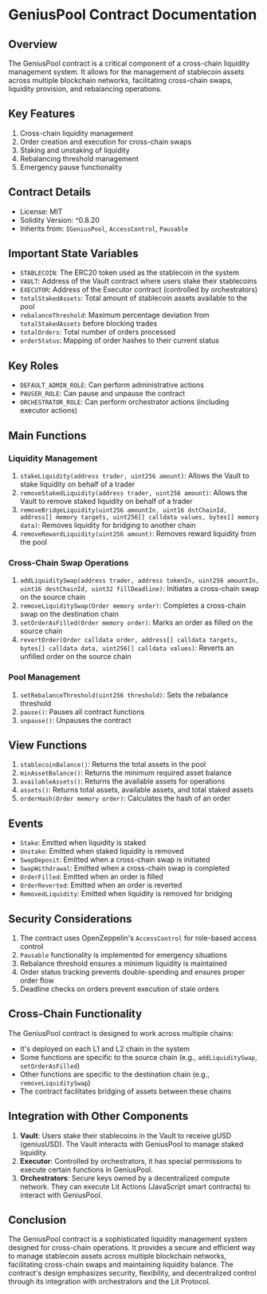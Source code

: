 # GeniusPool Contract Documentation

## Overview

The GeniusPool contract is a critical component of a cross-chain liquidity management system. It allows for the management of stablecoin assets across multiple blockchain networks, facilitating cross-chain swaps, liquidity provision, and rebalancing operations.

## Key Features

1. Cross-chain liquidity management
2. Order creation and execution for cross-chain swaps
3. Staking and unstaking of liquidity
4. Rebalancing threshold management
5. Emergency pause functionality

## Contract Details

- License: MIT
- Solidity Version: ^0.8.20
- Inherits from: `IGeniusPool`, `AccessControl`, `Pausable`

## Important State Variables

- `STABLECOIN`: The ERC20 token used as the stablecoin in the system
- `VAULT`: Address of the Vault contract where users stake their stablecoins
- `EXECUTOR`: Address of the Executor contract (controlled by orchestrators)
- `totalStakedAssets`: Total amount of stablecoin assets available to the pool
- `rebalanceThreshold`: Maximum percentage deviation from `totalStakedAssets` before blocking trades
- `totalOrders`: Total number of orders processed
- `orderStatus`: Mapping of order hashes to their current status

## Key Roles

- `DEFAULT_ADMIN_ROLE`: Can perform administrative actions
- `PAUSER_ROLE`: Can pause and unpause the contract
- `ORCHESTRATOR_ROLE`: Can perform orchestrator actions (including executor actions)

## Main Functions

### Liquidity Management

1. `stakeLiquidity(address trader, uint256 amount)`: Allows the Vault to stake liquidity on behalf of a trader
2. `removeStakedLiquidity(address trader, uint256 amount)`: Allows the Vault to remove staked liquidity on behalf of a trader
3. `removeBridgeLiquidity(uint256 amountIn, uint16 dstChainId, address[] memory targets, uint256[] calldata values, bytes[] memory data)`: Removes liquidity for bridging to another chain
4. `removeRewardLiquidity(uint256 amount)`: Removes reward liquidity from the pool

### Cross-Chain Swap Operations

1. `addLiquiditySwap(address trader, address tokenIn, uint256 amountIn, uint16 destChainId, uint32 fillDeadline)`: Initiates a cross-chain swap on the source chain
2. `removeLiquiditySwap(Order memory order)`: Completes a cross-chain swap on the destination chain
3. `setOrderAsFilled(Order memory order)`: Marks an order as filled on the source chain
4. `revertOrder(Order calldata order, address[] calldata targets, bytes[] calldata data, uint256[] calldata values)`: Reverts an unfilled order on the source chain

### Pool Management

1. `setRebalanceThreshold(uint256 threshold)`: Sets the rebalance threshold
2. `pause()`: Pauses all contract functions
3. `unpause()`: Unpauses the contract

## View Functions

1. `stablecoinBalance()`: Returns the total assets in the pool
2. `minAssetBalance()`: Returns the minimum required asset balance
3. `availableAssets()`: Returns the available assets for operations
4. `assets()`: Returns total assets, available assets, and total staked assets
5. `orderHash(Order memory order)`: Calculates the hash of an order

## Events

- `Stake`: Emitted when liquidity is staked
- `Unstake`: Emitted when staked liquidity is removed
- `SwapDeposit`: Emitted when a cross-chain swap is initiated
- `SwapWithdrawal`: Emitted when a cross-chain swap is completed
- `OrderFilled`: Emitted when an order is filled
- `OrderReverted`: Emitted when an order is reverted
- `RemovedLiquidity`: Emitted when liquidity is removed for bridging

## Security Considerations

1. The contract uses OpenZeppelin's `AccessControl` for role-based access control
2. `Pausable` functionality is implemented for emergency situations
3. Rebalance threshold ensures a minimum liquidity is maintained
4. Order status tracking prevents double-spending and ensures proper order flow
5. Deadline checks on orders prevent execution of stale orders

## Cross-Chain Functionality

The GeniusPool contract is designed to work across multiple chains:

- It's deployed on each L1 and L2 chain in the system
- Some functions are specific to the source chain (e.g., `addLiquiditySwap`, `setOrderAsFilled`)
- Other functions are specific to the destination chain (e.g., `removeLiquiditySwap`)
- The contract facilitates bridging of assets between these chains

## Integration with Other Components

1. **Vault**: Users stake their stablecoins in the Vault to receive gUSD (geniusUSD). The Vault interacts with GeniusPool to manage staked liquidity.
2. **Executor**: Controlled by orchestrators, it has special permissions to execute certain functions in GeniusPool.
3. **Orchestrators**: Secure keys owned by a decentralized compute network. They can execute Lit Actions (JavaScript smart contracts) to interact with GeniusPool.

## Conclusion

The GeniusPool contract is a sophisticated liquidity management system designed for cross-chain operations. It provides a secure and efficient way to manage stablecoin assets across multiple blockchain networks, facilitating cross-chain swaps and maintaining liquidity balance. The contract's design emphasizes security, flexibility, and decentralized control through its integration with orchestrators and the Lit Protocol.